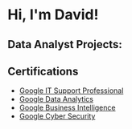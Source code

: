 <h1>Hi, I'm David!</h1>

<h2> Data Analyst Projects:</h2>

<h2> Certifications</h2>

- [Google IT Support Professional](https://coursera.org/share/0f5bd4ff082fe1c2be2d3075f4b25cfa)
- [Google Data Analytics](https://coursera.org/share/5fd36d078a0b7675d81d15a36e9f3000)
- [Google Business Intelligence](https://coursera.org/share/5413e3eb762b36c85b13f90d26ffe035)
- [Google Cyber Security](https://coursera.org/share/a7115029fc001fb7820c097dda4a087c)


  





<!--
**Claguin/Claguin** is a ✨ _special_ ✨ repository because its `README.md` (this file) appears on your GitHub profile.

Here are some ideas to get you started:

- 🔭 I’m currently working on ...
- 🌱 I’m currently learning ...
- 👯 I’m looking to collaborate on ...
- 🤔 I’m looking for help with ...
- 💬 Ask me about ...
- 📫 How to reach me: ...
- 😄 Pronouns: ...
- ⚡ Fun fact: ...
-->
